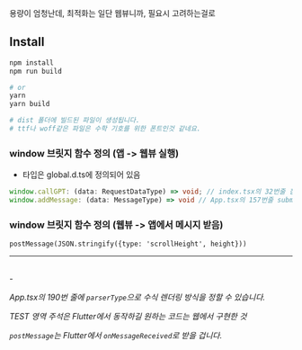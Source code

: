 용량이 엄청난데, 최적화는 일단 웹뷰니까, 필요시 고려하는걸로

## Install

```bash
npm install
npm run build

# or
yarn
yarn build

# dist 폴더에 빌드된 파일이 생성됩니다.
# ttf나 woff같은 파일은 수학 기호를 위한 폰트인것 같네요.

```

### window 브릿지 함수 정의 (앱 -> 웹뷰 실행)

- 타입은 global.d.ts에 정의되어 있음

```typescript
window.callGPT: (data: RequestDataType) => void; // index.tsx의 32번줄 참고
window.addMessage: (data: MessageType) => void // App.tsx의 157번줄 submitQuestion 참고
```


### window 브릿지 함수 정의 (웹뷰 -> 앱에서 메시지 받음)

```
postMessage(JSON.stringify({type: 'scrollHeight', height}))
```


---

<br/>
-
<br/>

<i> App.tsx의 190번 줄에 `parserType`으로 수식 렌더링 방식을 정할 수 있습니다. </i>

<i>TEST 영역 주석은 Flutter에서 동작하길 원하는 코드는 웹에서 구현한 것</i>

<i>`postMessage`는 Flutter에서 `onMessageReceived`로 받을 겁니다.</i>